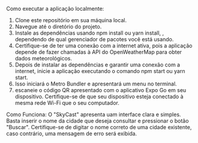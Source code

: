 Como executar a aplicação localmente:

1. Clone este repositório em sua máquina local.
2. Navegue até o diretório do projeto.
3. Instale as dependências usando npm install ou yarn install, , dependendo de qual gerenciador de pacotes você está usando.
4. Certifique-se de ter uma conexão com a internet ativa, pois a aplicação depende de fazer chamadas à API do OpenWeatherMap para obter dados meteorológicos.
5. Depois de instalar as dependências e garantir uma conexão com a internet, inicie a aplicação executando o comando npm start ou yarn start.
6. Isso iniciará o Metro Bundler e apresentará um menu no terminal.
7. escaneie o código QR apresentado com o aplicativo Expo Go em seu dispositivo. Certifique-se de que seu dispositivo esteja conectado à mesma rede Wi-Fi que o seu computador.

Como Funciona:
O "SkyCast" apresenta uam interface clara e simples. Basta inserir o nome da cidade que deseja consultar e pressionar o botão "Buscar". Certifique-se de digitar o nome correto de uma cidade existente, caso contrário, uma mensagem de erro será exibida.
